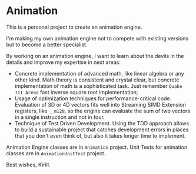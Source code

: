 # Animation
This is a personal project to create an animation engine.

I'm making my own animation engine not to compete with existing versions but to become a better specialist.

By working on an animation engine, I want to learn about the devils in the details and improve my expertise in next areas:
 - Concrete implementation of advanced math, like linear algebra or any other kind. Math theory is consistent and crystal clear, but concrete implementation of math is a sophisticated task. Just remember `Quake III Arena` fast inverse square root implementation;
 - Usage of optimization techniques for performance-critical code. Evaluation of 3D or 4D vectors fits well into Streaming SIMD Extension registers, like `__m128`, so the engine can evaluate the sum of two vectors in a single instruction and not in four.
 - Technique of Test Driven Development. Using the TDD approach allows to build a sustainable project that catches development errors in places that you don't even think of, but also it takes longer time to implement.
 
Animation Engine classes are in `Animation` project.
Unit Tests for animation classes are in `AnimationUnitTest` project.

Best wishes,
Kirill.
